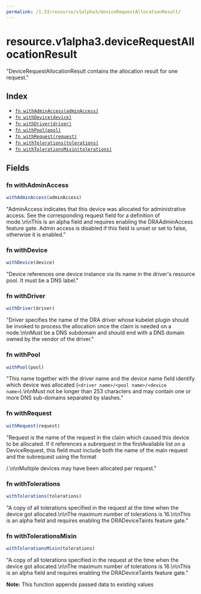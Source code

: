 ```yaml
---
permalink: /1.33/resource/v1alpha3/deviceRequestAllocationResult/
---
```


# resource.v1alpha3.deviceRequestAllocationResult

"DeviceRequestAllocationResult contains the allocation result for one request."

## Index

* [`fn withAdminAccess(adminAccess)`](#fn-withadminaccess)
* [`fn withDevice(device)`](#fn-withdevice)
* [`fn withDriver(driver)`](#fn-withdriver)
* [`fn withPool(pool)`](#fn-withpool)
* [`fn withRequest(request)`](#fn-withrequest)
* [`fn withTolerations(tolerations)`](#fn-withtolerations)
* [`fn withTolerationsMixin(tolerations)`](#fn-withtolerationsmixin)

## Fields

### fn withAdminAccess

```ts
withAdminAccess(adminAccess)
```

"AdminAccess indicates that this device was allocated for administrative access. See the corresponding request field for a definition of mode.\n\nThis is an alpha field and requires enabling the DRAAdminAccess feature gate. Admin access is disabled if this field is unset or set to false, otherwise it is enabled."

### fn withDevice

```ts
withDevice(device)
```

"Device references one device instance via its name in the driver's resource pool. It must be a DNS label."

### fn withDriver

```ts
withDriver(driver)
```

"Driver specifies the name of the DRA driver whose kubelet plugin should be invoked to process the allocation once the claim is needed on a node.\n\nMust be a DNS subdomain and should end with a DNS domain owned by the vendor of the driver."

### fn withPool

```ts
withPool(pool)
```

"This name together with the driver name and the device name field identify which device was allocated (`<driver name>/<pool name>/<device name>`).\n\nMust not be longer than 253 characters and may contain one or more DNS sub-domains separated by slashes."

### fn withRequest

```ts
withRequest(request)
```

"Request is the name of the request in the claim which caused this device to be allocated. If it references a subrequest in the firstAvailable list on a DeviceRequest, this field must include both the name of the main request and the subrequest using the format <main request>/<subrequest>.\n\nMultiple devices may have been allocated per request."

### fn withTolerations

```ts
withTolerations(tolerations)
```

"A copy of all tolerations specified in the request at the time when the device got allocated.\n\nThe maximum number of tolerations is 16.\n\nThis is an alpha field and requires enabling the DRADeviceTaints feature gate."

### fn withTolerationsMixin

```ts
withTolerationsMixin(tolerations)
```

"A copy of all tolerations specified in the request at the time when the device got allocated.\n\nThe maximum number of tolerations is 16.\n\nThis is an alpha field and requires enabling the DRADeviceTaints feature gate."

**Note:** This function appends passed data to existing values